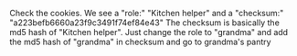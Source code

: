 Check the cookies. We see a "role:" "Kitchen helper" and a "checksum:" "a223befb6660a23f9c3491f74ef84e43"
The checksum is basically the md5 hash of "Kitchen helper". Just change the role to "grandma" and add the md5 hash of "grandma" in checksum and go to grandma's pantry
